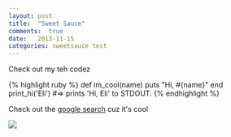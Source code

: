 ```yaml
---
layout: post
title:  "Sweet Sauce"
comments:  true
date:   2013-11-15
categories: sweetsauce test
---
```


Check out my teh codez

{% highlight ruby %}
def im_cool(name)
  puts "Hi, #{name}"
end
print_hi('Eli')
#=> prints 'Hi, Eli' to STDOUT.
{% endhighlight %}

Check out the [google search][google] cuz it's cool

[google]:    http://google.com

<img src="http://www.flickr.com/photos/101575138@N05/10878502915/" class="img-responsive">

